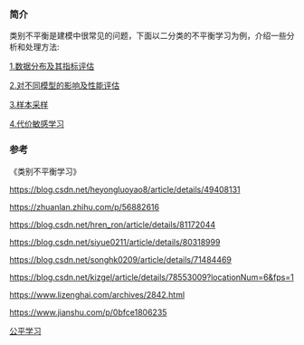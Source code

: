 
### 简介

类别不平衡是建模中很常见的问题，下面以二分类的不平衡学习为例，介绍一些分析和处理方法:  

[1.数据分布及其指标评估](https://nbviewer.jupyter.org/github/zhulei227/ML_Skills/blob/master/%E7%B1%BB%E5%88%AB%E4%B8%8D%E5%B9%B3%E8%A1%A1%E5%AD%A6%E4%B9%A0/1.%E6%95%B0%E6%8D%AE%E5%88%86%E5%B8%83%E5%8F%8A%E5%85%B6%E6%8C%87%E6%A0%87%E8%AF%84%E4%BC%B0.ipynb)  

[2.对不同模型的影响及性能评估](https://nbviewer.jupyter.org/github/zhulei227/ML_Skills/blob/master/%E7%B1%BB%E5%88%AB%E4%B8%8D%E5%B9%B3%E8%A1%A1%E5%AD%A6%E4%B9%A0/2.%E5%AF%B9%E4%B8%8D%E5%90%8C%E6%A8%A1%E5%9E%8B%E7%9A%84%E5%BD%B1%E5%93%8D%E5%8F%8A%E6%80%A7%E8%83%BD%E8%AF%84%E4%BC%B0.ipynb)  

[3.样本采样](https://nbviewer.jupyter.org/github/zhulei227/ML_Skills/blob/master/%E7%B1%BB%E5%88%AB%E4%B8%8D%E5%B9%B3%E8%A1%A1%E5%AD%A6%E4%B9%A0/3.%E6%A0%B7%E6%9C%AC%E9%87%87%E6%A0%B7.ipynb)

[4.代价敏感学习](https://nbviewer.jupyter.org/github/zhulei227/ML_Skills/blob/master/%E7%B1%BB%E5%88%AB%E4%B8%8D%E5%B9%B3%E8%A1%A1%E5%AD%A6%E4%B9%A0/4.%E4%BB%A3%E4%BB%B7%E6%95%8F%E6%84%9F%E5%AD%A6%E4%B9%A0.ipynb)











### 参考
《类别不平衡学习》  

https://blog.csdn.net/heyongluoyao8/article/details/49408131  

https://zhuanlan.zhihu.com/p/56882616  

https://blog.csdn.net/hren_ron/article/details/81172044  

https://blog.csdn.net/siyue0211/article/details/80318999  

https://blog.csdn.net/songhk0209/article/details/71484469  

https://blog.csdn.net/kizgel/article/details/78553009?locationNum=6&fps=1

https://www.lizenghai.com/archives/2842.html

https://www.jianshu.com/p/0bfce1806235

[公平学习](https://mbd.baidu.com/newspage/data/landingsuper?context=%7B%22nid%22%3A%22news_9674752256179294815%22%7D&n_type=0&p_from=1)

